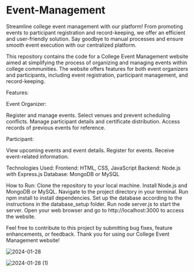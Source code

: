 # Event-Management
Streamline college event management with our platform! From promoting events to participant registration and record-keeping, we offer an efficient and user-friendly solution. Say goodbye to manual processes and ensure smooth event execution with our centralized platform.

This repository contains the code for a College Event Management website aimed at simplifying the process of organizing and managing events within college communities. The website offers features for both event organizers and participants, including event registration, participant management, and record-keeping.

Features:

Event Organizer:

Register and manage events.
Select venues and prevent scheduling conflicts.
Manage participant details and certificate distribution.
Access records of previous events for reference.

Participant:

View upcoming events and event details.
Register for events.
Receive event-related information.

Technologies Used:
Frontend: HTML, CSS, JavaScript
Backend: Node.js with Express.js
Database: MongoDB or MySQL

How to Run:
Clone the repository to your local machine.
Install Node.js and MongoDB or MySQL.
Navigate to the project directory in your terminal.
Run npm install to install dependencies.
Set up the database according to the instructions in the database_setup folder.
Run node server.js to start the server.
Open your web browser and go to http://localhost:3000 to access the website.

Feel free to contribute to this project by submitting bug fixes, feature enhancements, or feedback. Thank you for using our College Event Management website!

![2024-01-28](https://github.com/spurtik0708/Event-Management/assets/118597103/5ae4ba76-cc48-4d2a-b65f-20f365d36992)

![2024-01-28 (1)](https://github.com/spurtik0708/Event-Management/assets/118597103/ae2f2fa2-e73e-4eb9-bc82-cc6f855b49c1)

